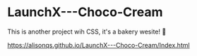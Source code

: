# LaunchX---Choco-Cream

This is another project wih CSS, it's a bakery wesite! 🥧

https://alisonqs.github.io/LaunchX---Choco-Cream/Index.html 
